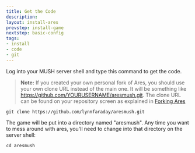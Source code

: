 ```yaml
---
title: Get the Code
description:
layout: install-ares
prevstep: install-game
nextstep: basic-config
tags: 
- install
- code
- git
---
```


Log into your MUSH server shell and type this command to get the code.

> **Note:** If you created your own personal fork of Ares, you should use your own clone URL instead of the main one.  It will be something like https://github.com/YOURUSERNAME/aresmush.git.  The clone URL can be found on your repository screen as explained in [Forking Ares](/code/fork-the-code#clone-url)

    git clone https://github.com/lynnfaraday/aresmush.git

The game will be put into a directory named "aresmush".  Any time you want to mess around with ares, you'll need to change into that directory on the server shell:

    cd aresmush